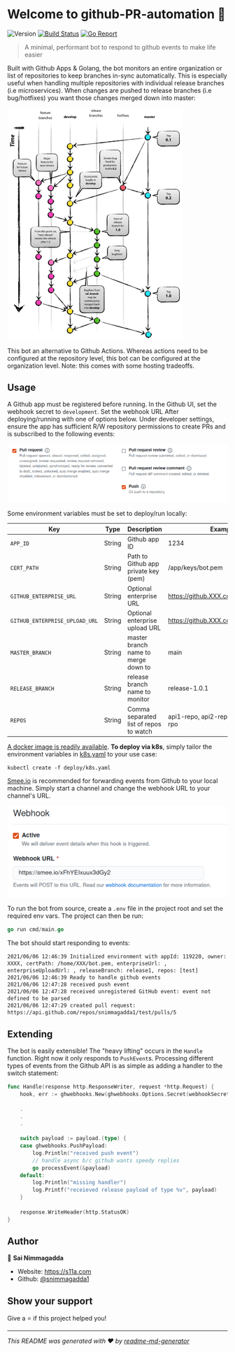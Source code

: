 # Welcome to github-PR-automation 👋

![Version](https://img.shields.io/badge/version-0.0.1-blue.svg?cacheSeconds=2592000)
[![Build Status](https://travis-ci.com/snimmagadda1/github-PR-automation.svg?branch=master)](https://travis-ci.com/snimmagadda1/github-PR-automation)
[![Go Report](https://goreportcard.com/badge/github.com/snimmagadda1/stack-exchange-graphql-server)](https://goreportcard.com/report/github.com/snimmagadda1/github-PR-automation)

> A minimal, performant bot to respond to github events to make life easier

Built with Github Apps & Golang, the bot monitors an entire organization or list of repositories to keep branches in-sync automatically. This is especially useful when handling multiple repositories with individual release branches (i.e microservices). When changes are pushed to release branches (i.e bug/hotfixes) you want those changes merged down into master:

<img src="nvie_git_flow.png" alt="NVIE git flow strategy" width="400"/>


This bot an alternative to Github Actions. Whereas actions need to be configured at the repository level, this bot can be configured at the organization level. Note: this comes with some hosting tradeoffs.

## Usage
A Github app must be registered before running. In the Github UI, set the webhook secret to `development`. Set the webhook URL After deploying/running with one of options below. Under developer settings, ensure the app has sufficient R/W repository permissions to create PRs and is subscribed to the following events:

![Github app events subscribed](github_events_subscribe.png)

Some environment variables must be set to deploy/run locally:

| Key      | Type   | Description          | Example        |
| -------- | ------ | -------------------- | -------------- |
| `APP_ID` | String | Github app ID             | 1234      |
| `CERT_PATH` | String | Path to Github app private key  (pem)      | /app/keys/bot.pem         |
| `GITHUB_ENTERPRISE_URL`  | String | Optional enterprise URL | https://github.XXX.com/api/v3        |
| `GITHUB_ENTERPRISE_UPLOAD_URL`   | String | Optional enterprise upload URL | https://github.XXX.com/api/v3/upload |
| `MASTER_BRANCH` | String | master branch name to merge down to       | main         |
| `RELEASE_BRANCH` | String | release branch name to monitor       | release-1.0.1         |
| `REPOS` | String | Comma separated list of repos to watch       | api1-repo, api2-repo, ui1-repo, ui2-rpo         |



[A docker image is readily available](https://hub.docker.com/repository/docker/snimmagadda/github-pr-bot). **To deploy via k8s**, simply tailor the environment variables in [k8s.yaml](./deploy/k8s.yaml) to your use case:
```
kubectl create -f deploy/k8s.yaml
```

[Smee.io](https://smee.io/) is recommended for forwarding events from Github to your local machine. Simply start a channel and change the webhook URL to your channel's URL. 

![Webhook forwarding](webhook.png)

To run the bot from source, create a `.env` file in the project root and set the required env vars. The project can then be run:

```go
go run cmd/main.go
```

The bot should start responding to events:

```log
2021/06/06 12:46:39 Initialized environment with appId: 119220, owner: XXXX, certPath: /home/XXX/bot.pem, enterpriseUrl: , enterpriseUploadUrl: , releaseBranch: release1, repos: [test]
2021/06/06 12:46:39 Ready to handle github events
2021/06/06 12:47:28 received push event
2021/06/06 12:47:28 received unregistered GitHub event: event not defined to be parsed
2021/06/06 12:47:29 created pull request: https://api.github.com/repos/snimmagadda1/test/pulls/5
```


## Extending
The bot is easily extensible! The "heavy lifting" occurs in the `Handle` function. Right now it only responds to `PushEvent`s. Processing different types of events from the Github API is as simple as adding a handler to the switch statement:

```go
func Handle(response http.ResponseWriter, request *http.Request) {
	hook, err := ghwebhooks.New(ghwebhooks.Options.Secret(webhookSecret))
	
    .
    .
    .

	switch payload := payload.(type) {
	case ghwebhooks.PushPayload:
		log.Println("received push event")
		// handle async b/c github wants speedy replies
		go processEvent(&payload)
	default:
		log.Println("missing handler")
		log.Printf("receieved release payload of type %v", payload)
	}

	response.WriteHeader(http.StatusOK)
}
```

## Author

👤 **Sai Nimmagadda**

* Website: https://s11a.com
* Github: [@snimmagadda1](https://github.com/snimmagadda1)

## Show your support

Give a ⭐️ if this project helped you!

***
_This README was generated with ❤️ by [readme-md-generator](https://github.com/kefranabg/readme-md-generator)_